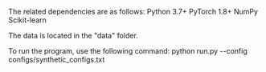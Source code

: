 The related dependencies are as follows:
Python 3.7+
PyTorch 1.8+
NumPy
Scikit-learn

The data is located in the "data" folder.

To run the program, use the following command:
python run.py --config configs/synthetic_configs.txt